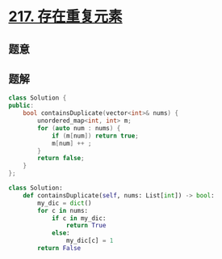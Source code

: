 #  [217. 存在重复元素](https://leetcode.cn/problems/contains-duplicate/)

## 题意



## 题解



```c++
class Solution {
public:
    bool containsDuplicate(vector<int>& nums) {
        unordered_map<int, int> m;
        for (auto num : nums) {
            if (m[num]) return true;
            m[num] ++ ;
        }
        return false;
    }
};
```



```python
class Solution:
    def containsDuplicate(self, nums: List[int]) -> bool:
        my_dic = dict()
        for c in nums:
            if c in my_dic:
                return True
            else:
                my_dic[c] = 1
        return False
```

